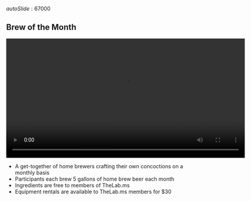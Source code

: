 $autoSlide:67000$
## Brew of the Month

<video width=640 loop data-autoplay src="images/keezer.mp4"></video>

* A get-together of home brewers crafting their own concoctions on a monthly basis
* Participants each brew 5 gallons of home brew beer each month
* Ingredients are free to members of TheLab.ms
* Equipment rentals are available to TheLab.ms members for $30
